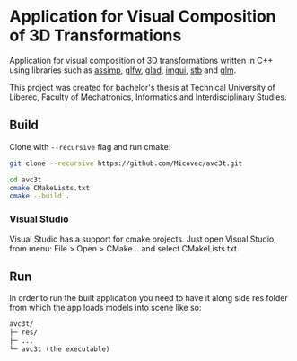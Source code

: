 # Application for Visual Composition of 3D Transformations

Application for visual composition of 3D transformations written in C++ using libraries such as [assimp](https://github.com/assimp/assimp), [glfw](https://github.com/glfw/glfw), [glad](https://github.com/Dav1dde/glad), [imgui](https://github.com/ocornut/imgui), [stb](https://github.com/nothings/stb) and [glm](https://github.com/g-truc/glm).

This project was created for bachelor's thesis at Technical University of Liberec, Faculty of Mechatronics, Informatics and Interdisciplinary Studies.

## Build

Clone with `--recursive` flag and run cmake:

```sh
git clone --recursive https://github.com/Micovec/avc3t.git

cd avc3t
cmake CMakeLists.txt
cmake --build .
```

### Visual Studio

Visual Studio has a support for cmake projects. Just open Visual Studio, from menu: File > Open > CMake... and select CMakeLists.txt.

## Run

In order to run the built application you need to have it along side res folder from which the app loads models into scene like so:

```txt
avc3t/
├─ res/
├─ ...
└─ avc3t (the executable)
```
